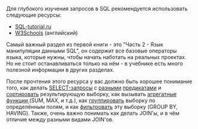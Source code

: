 Для глубокого изучения запросов в SQL рекомендуется использовать следующие ресурсы:

* [SQL-tutorial.ru](http://www.sql-tutorial.ru/ru/content.html)
* [W3Schools](https://www.w3schools.com/sql/default.asp) \(английский\)

Самый важный раздел из первой книги  - это "Часть 2 - Язык манипуляции данными SQL", он содержит все базовые операторы языка, которые нужны, чтобы начать наботать на реальных проектах. Но не стоит останавливаться только на нём - в учебнике есть много полезной информации в других разделах.



После прочтения этого ресурса у вас должно быть хорошее понимание того, как делать [SELECT-запросы](http://www.sql-tutorial.ru/ru/book_simple_select_statement.html) с [разными](http://www.sql-tutorial.ru/ru/book_predicates_1.html) [предикатами](http://www.sql-tutorial.ru/ru/book_predicates_2.html) и [сортировать](http://www.sql-tutorial.ru/ru/book_sorting_in_order_of_days_of_birth.html) результирующую выборку, как вызывать  [агрегатные функции ](http://www.sql-tutorial.ru/ru/book_getting_summarizing_values.html)\(SUM, MAX, и т.д.\), как [группировать](https://www.w3schools.com/sql/sql_groupby.asp) выборку по определённым полям, и как [фильтровать](https://www.w3schools.com/sql/sql_having.asp) эту выборку \(GROUP BY, HAVING\). Также, очень важно понимать как делать JOIN'ы, и в чём отличие между разными видами JOIN'ов.



